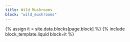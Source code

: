 ```yaml
---
title: Wild Mushrooms
block: "wild_mushrooms"
---
```


{% assign it = site.data.blocks[page.block] %}
{% include block_template.liquid block=it %}

